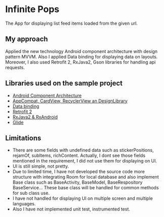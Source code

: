 # Infinite Pops
The App for displaying list feed items loaded from the given url. 

My approach
------------------------------------
Applied the new technology Android component architecture with design pattern MVVM. Also I applied Data binding for displaying data on layouts. Moreover, I also used Retrofit 2, RxJava2, Gson libraries for handling api requests. 


Libraries used on the sample project
------------------------------------
* [Android Component Architecture](https://developer.android.com/topic/libraries/architecture/)
* [AppCompat, CardView, RecyclerView an DesignLibrary](http://developer.android.com/intl/es/tools/support-library/index.html)
* [Data binding](https://developer.android.com/topic/libraries/data-binding/)
* [Retrofit 2](http://square.github.io/retrofit/)
* [RxJava2 & RxAndroid](https://github.com/ReactiveX/RxAndroid)
* [Glide](https://github.com/bumptech/glide)


Limitations
------------------------------------
* There are some fields with undefined data such as stickerPositions, rejamOf, subItems, richContent. Actually, I dont see those fields mentioned in the requirement, I did not use them for displaying on UI. 
* UI is still simple, not pretty.
* Due to limited time, I have not developed the source code more structure with integrating Room for local database and also implement Base class such as BaseActivity, BaseModel, BaseRespository BaseService... These base class will be handled for common methods for sub class use. 
* I have not handled for displaying UI on multiple screen and multiple languages. 
* Also I have not implemented unit test, instrumented test.




